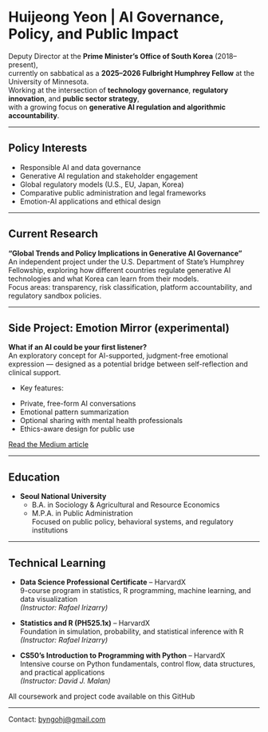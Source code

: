 # Huijeong Yeon | AI Governance, Policy, and Public Impact

Deputy Director at the **Prime Minister’s Office of South Korea** (2018–present),  
currently on sabbatical as a **2025–2026 Fulbright Humphrey Fellow** at the University of Minnesota.  
Working at the intersection of **technology governance**, **regulatory innovation**, and **public sector strategy**,  
with a growing focus on **generative AI regulation and algorithmic accountability**.

---

## Policy Interests

- Responsible AI and data governance  
- Generative AI regulation and stakeholder engagement  
- Global regulatory models (U.S., EU, Japan, Korea)  
- Comparative public administration and legal frameworks  
- Emotion-AI applications and ethical design

---

## Current Research

**“Global Trends and Policy Implications in Generative AI Governance”**  
An independent project under the U.S. Department of State’s Humphrey Fellowship, exploring how different countries regulate generative AI technologies and what Korea can learn from their models.  
Focus areas: transparency, risk classification, platform accountability, and regulatory sandbox policies.

---

## Side Project: Emotion Mirror (experimental)

**What if an AI could be your first listener?**  
An exploratory concept for AI-supported, judgment-free emotional expression — designed as a potential bridge between self-reflection and clinical support.

* Key features:
- Private, free-form AI conversations  
- Emotional pattern summarization  
- Optional sharing with mental health professionals  
- Ethics-aware design for public use  

 [Read the Medium article](https://medium.com/@byngohj/what-if-an-ai-could-be-your-first-listener-73258583c3ee)

---

## Education

- **Seoul National University**  
  - B.A. in Sociology & Agricultural and Resource Economics  
  - M.P.A. in Public Administration  
  Focused on public policy, behavioral systems, and regulatory institutions

---

## Technical Learning

- **Data Science Professional Certificate** – HarvardX    
  9-course program in statistics, R programming, machine learning, and data visualization  
  *(Instructor: Rafael Irizarry)*

- **Statistics and R (PH525.1x)** – HarvardX  
  Foundation in simulation, probability, and statistical inference with R
  *(Instructor: Rafael Irizarry)*

- **CS50’s Introduction to Programming with Python** – HarvardX  
  Intensive course on Python fundamentals, control flow, data structures, and practical applications  
  *(Instructor: David J. Malan)*

All coursework and project code available on this GitHub

---

Contact: byngohj@gmail.com  

